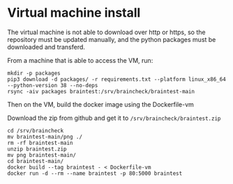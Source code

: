# Virtual machine install

The virtual machine is not able to download over http or https, so the repository must be updated manually, and the python packages must be downloaded and transferd.

From a machine that is able to access the VM, run:

```
mkdir -p packages
pip3 download -d packages/ -r requirements.txt --platform linux_x86_64 --python-version 38 --no-deps
rsync -aiv packages braintest:/srv/braincheck/braintest-main
```

Then on the VM, build the docker image using the Dockerfile-vm

Download the zip from github and get it to `/srv/braincheck/braintest.zip`

```
cd /srv/braincheck
mv braintest-main/png ./
rm -rf braintest-main
unzip braintest.zip
mv png braintest-main/
cd braintest-main/
docker build --tag braintest - < Dockerfile-vm
docker run -d --rm --name braintest -p 80:5000 braintest
```

